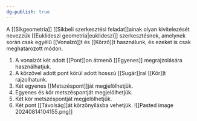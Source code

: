 ```yaml
---
dg-publish: true
---
```

A [[Síkgeometria]] [[Síkbeli szerkesztési feladat]]ainak olyan kivitelezését nevezzük [[Euklideszi geometria|euklideszi]] szerkesztésnek, amelynek során csak egyélű [[Vonalzó]]t és [[Körző]]t használunk, és ezeket is csak meghatározott módon.

1. A vonalzót két adott [[Pont]]on átmenő [[Egyenes]] megrajzolására használhatjuk.
2. A körzővel adott pont körül adott hosszú [[Sugár]]ral [[Kör]]t rajzolhatunk.
3. Két egyenes [[Metszéspont]]ját megjelölhetjük.
4. Egyenes és kör metszéspontját megjelölhetjük.
5. Két kör metszéspontját megjelölhetjük.
6. Két pont [[Távolság]]át körzőnyílásba vehetjük.
![[Pasted image 20240814104155.png]]